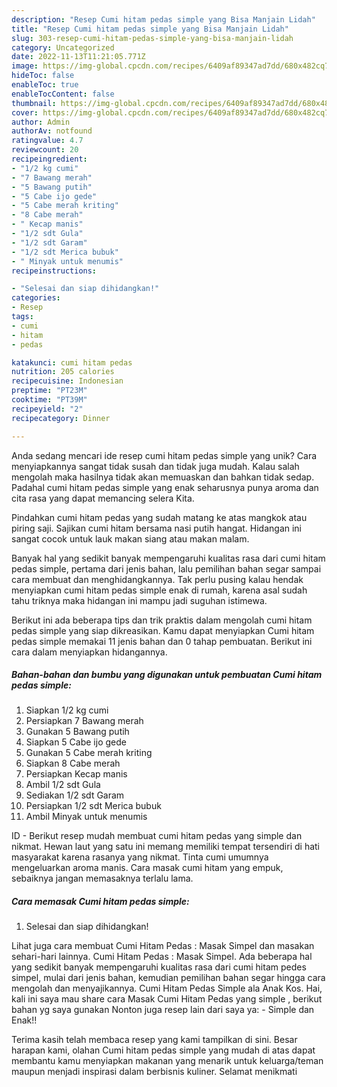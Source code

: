 ```yaml
---
description: "Resep Cumi hitam pedas simple yang Bisa Manjain Lidah"
title: "Resep Cumi hitam pedas simple yang Bisa Manjain Lidah"
slug: 303-resep-cumi-hitam-pedas-simple-yang-bisa-manjain-lidah
category: Uncategorized
date: 2022-11-13T11:21:05.771Z
image: https://img-global.cpcdn.com/recipes/6409af89347ad7dd/680x482cq70/cumi-hitam-pedas-simple-foto-resep-utama.jpg
hideToc: false
enableToc: true
enableTocContent: false
thumbnail: https://img-global.cpcdn.com/recipes/6409af89347ad7dd/680x482cq70/cumi-hitam-pedas-simple-foto-resep-utama.jpg
cover: https://img-global.cpcdn.com/recipes/6409af89347ad7dd/680x482cq70/cumi-hitam-pedas-simple-foto-resep-utama.jpg
author: Admin
authorAv: notfound
ratingvalue: 4.7
reviewcount: 20
recipeingredient:
- "1/2 kg cumi"
- "7 Bawang merah"
- "5 Bawang putih"
- "5 Cabe ijo gede"
- "5 Cabe merah kriting"
- "8 Cabe merah"
- " Kecap manis"
- "1/2 sdt Gula"
- "1/2 sdt Garam"
- "1/2 sdt Merica bubuk"
- " Minyak untuk menumis"
recipeinstructions:

- "Selesai dan siap dihidangkan!"
categories:
- Resep
tags:
- cumi
- hitam
- pedas

katakunci: cumi hitam pedas 
nutrition: 205 calories
recipecuisine: Indonesian
preptime: "PT23M"
cooktime: "PT39M"
recipeyield: "2"
recipecategory: Dinner

---
```





Anda sedang mencari ide resep cumi hitam pedas simple yang unik? Cara menyiapkannya sangat tidak susah dan tidak juga mudah. Kalau salah mengolah maka hasilnya tidak akan memuaskan dan bahkan tidak sedap. Padahal cumi hitam pedas simple yang enak seharusnya punya aroma dan cita rasa yang dapat memancing selera Kita.





Pindahkan cumi hitam pedas yang sudah matang ke atas mangkok atau piring saji. Sajikan cumi hitam bersama nasi putih hangat. Hidangan ini sangat cocok untuk lauk makan siang atau makan malam.

Banyak hal yang sedikit banyak mempengaruhi kualitas rasa dari cumi hitam pedas simple, pertama dari jenis bahan, lalu pemilihan bahan segar sampai cara membuat dan menghidangkannya. Tak perlu pusing kalau hendak menyiapkan cumi hitam pedas simple enak di rumah, karena asal sudah tahu triknya maka hidangan ini mampu jadi suguhan istimewa.






Berikut ini ada beberapa tips dan trik praktis dalam mengolah cumi hitam pedas simple yang siap dikreasikan. Kamu dapat menyiapkan Cumi hitam pedas simple memakai 11 jenis bahan dan 0 tahap pembuatan. Berikut ini cara dalam menyiapkan hidangannya.

<!--inarticleads1-->

##### Bahan-bahan dan bumbu yang digunakan untuk pembuatan Cumi hitam pedas simple:

1. Siapkan 1/2 kg cumi
1. Persiapkan 7 Bawang merah
1. Gunakan 5 Bawang putih
1. Siapkan 5 Cabe ijo gede
1. Gunakan 5 Cabe merah kriting
1. Siapkan 8 Cabe merah
1. Persiapkan  Kecap manis
1. Ambil 1/2 sdt Gula
1. Sediakan 1/2 sdt Garam
1. Persiapkan 1/2 sdt Merica bubuk
1. Ambil  Minyak untuk menumis


ID - Berikut resep mudah membuat cumi hitam pedas yang simple dan nikmat. Hewan laut yang satu ini memang memiliki tempat tersendiri di hati masyarakat karena rasanya yang nikmat. Tinta cumi umumnya mengeluarkan aroma manis. Cara masak cumi hitam yang empuk, sebaiknya jangan memasaknya terlalu lama. 

<!--inarticleads2-->

##### Cara memasak Cumi hitam pedas simple:


1. Selesai dan siap dihidangkan!

Lihat juga cara membuat Cumi Hitam Pedas : Masak Simpel dan masakan sehari-hari lainnya. Cumi Hitam Pedas : Masak Simpel. Ada beberapa hal yang sedikit banyak mempengaruhi kualitas rasa dari cumi hitam pedes simpel, mulai dari jenis bahan, kemudian pemilihan bahan segar hingga cara mengolah dan menyajikannya. Cumi Hitam Pedas Simple ala Anak Kos. Hai, kali ini saya mau share cara Masak Cumi Hitam Pedas yang simple , berikut bahan yg saya gunakan Nonton juga resep lain dari saya ya: - Simple dan Enak!! 

Terima kasih telah membaca resep yang kami tampilkan di sini. Besar harapan kami, olahan Cumi hitam pedas simple yang mudah di atas dapat membantu kamu menyiapkan makanan yang menarik untuk keluarga/teman maupun menjadi inspirasi dalam berbisnis kuliner. Selamat menikmati

